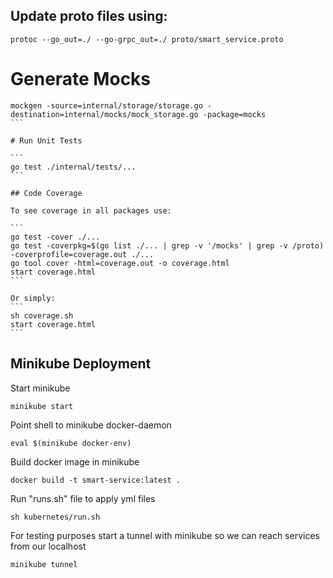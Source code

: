 ## Update proto files using:

```
protoc --go_out=./ --go-grpc_out=./ proto/smart_service.proto

```

# Generate Mocks

````
mockgen -source=internal/storage/storage.go -destination=internal/mocks/mock_storage.go -package=mocks
```

# Run Unit Tests

```
go test ./internal/tests/...
```

## Code Coverage

To see coverage in all packages use:

```
go test -cover ./...
go test -coverpkg=$(go list ./... | grep -v '/mocks' | grep -v /proto) -coverprofile=coverage.out ./...
go tool cover -html=coverage.out -o coverage.html
start coverage.html
```

Or simply:
```
sh coverage.sh
start coverage.html
```
````

## Minikube Deployment

Start minikube

```
minikube start
```

Point shell to minikube docker-daemon

```
eval $(minikube docker-env)
```

Build docker image in minikube

```
docker build -t smart-service:latest .
```

Run "runs.sh" file to apply yml files

```
sh kubernetes/run.sh
```

For testing purposes start a tunnel with minikube so we can reach services from our localhost

```
minikube tunnel
```
